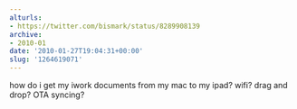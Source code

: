 ```yaml
---
alturls:
- https://twitter.com/bismark/status/8289908139
archive:
- 2010-01
date: '2010-01-27T19:04:31+00:00'
slug: '1264619071'
---
```


how do i get my iwork documents from my mac to my ipad? wifi? drag and drop? OTA syncing?

